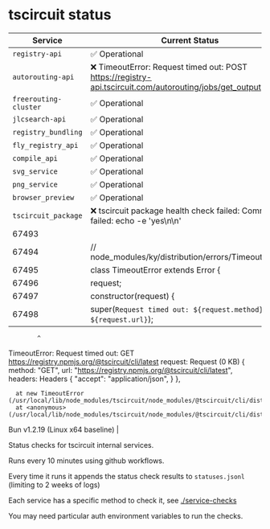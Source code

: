 # tscircuit status

<!-- START_STATUS_TABLE -->

| Service               | Current Status |
| --------------------- | -------------- |
| `registry-api` | ✅ Operational |
| `autorouting-api` | ❌ TimeoutError: Request timed out: POST https://registry-api.tscircuit.com/autorouting/jobs/get_output |
| `freerouting-cluster` | ✅ Operational |
| `jlcsearch-api` | ✅ Operational |
| `registry_bundling` | ✅ Operational |
| `fly_registry_api` | ✅ Operational |
| `compile_api` | ✅ Operational |
| `svg_service` | ✅ Operational |
| `png_service` | ✅ Operational |
| `browser_preview` | ✅ Operational |
| `tscircuit_package` | ❌ tscircuit package health check failed: Command failed: echo -e 'yes\n\n' | tsci init
67493 | 
67494 | // node_modules/ky/distribution/errors/TimeoutError.js
67495 | class TimeoutError extends Error {
67496 |   request;
67497 |   constructor(request) {
67498 |     super(`Request timed out: ${request.method} ${request.url}`);
            ^
TimeoutError: Request timed out: GET https://registry.npmjs.org/@tscircuit/cli/latest
 request: Request (0 KB) {
  method: "GET",
  url: "https://registry.npmjs.org/@tscircuit/cli/latest",
  headers: Headers {
    "accept": "application/json",
  }
},

      at new TimeoutError (/usr/local/lib/node_modules/tscircuit/node_modules/@tscircuit/cli/dist/main.js:67498:5)
      at <anonymous> (/usr/local/lib/node_modules/tscircuit/node_modules/@tscircuit/cli/dist/main.js:67799:14)

Bun v1.2.19 (Linux x64 baseline)
 |

<!-- END_STATUS_TABLE -->

Status checks for tscircuit internal services.

Runs every 10 minutes using github workflows.

Every time it runs it appends the status check results to `statuses.jsonl` (limiting to
2 weeks of logs)

Each service has a specific method to check it, see [./service-checks](./service-checks)

You may need particular auth environment variables to run the checks.
